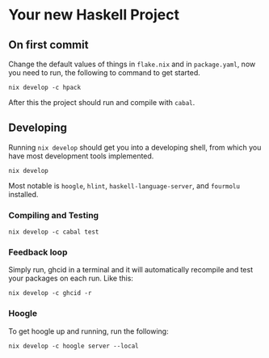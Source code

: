 # Your new Haskell Project

## On first commit

Change the default values of things in `flake.nix` and in `package.yaml`, now 
you need to run, the following to command to get started.
```
nix develop -c hpack
```

After this the project should run and compile with `cabal`.

## Developing

Running `nix develop` should get you into a developing shell, from which you have most development
tools implemented.

```
nix develop 
```

Most notable is `hoogle`, `hlint`, `haskell-language-server`, and `fourmolu` installed.

### Compiling and Testing

```
nix develop -c cabal test
```

### Feedback loop

Simply run, ghcid in a terminal and it will automatically recompile and test your packages on each
run. Like this: 

```
nix develop -c ghcid -r
```

### Hoogle

To get hoogle up and running, run the following:

```
nix develop -c hoogle server --local
```
